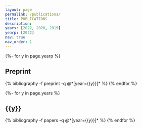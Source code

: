 ```yaml
---
layout: page
permalink: /publications/
title: PUBLICATIONS
description: 
years: [2022, 2020, 2019]
yearp: [2022]
nav: true
nav_order: 1
---
```

<!-- _pages/publications.md -->
<div class="publications">

<!-- <h1>PRIPRINT</h1> -->
{%- for y in page.yearp %}
  <h2 class="year">Preprint</h2>
  {% bibliography -f preprint -q @*[year={{y}}]* %}
{% endfor %}

<!-- <h1>PUBLICATIONS</h1> -->
{%- for y in page.years %}
  <h2 class="year">{{y}}</h2>
  {% bibliography -f papers -q @*[year={{y}}]* %}
{% endfor %}

</div>
